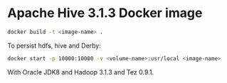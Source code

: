# Apache Hive 3.1.3 Docker image

```bash
docker build -t <image-name> .
```

To persist hdfs, hive and Derby:

```bash
docker start -p 10000:10000 -v <volume-name>:usr/local <image-name>
```

With Oracle JDK8 and Hadoop 3.1.3 and Tez 0.9.1.
